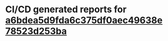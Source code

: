 # CI/CD generated reports for [a6bdea5d9fda6c375df0aec49638e78523d253ba](https://github.com/hydephp/develop/commit/a6bdea5d9fda6c375df0aec49638e78523d253ba)
